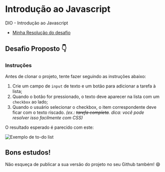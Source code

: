 # Introdução ao Javascript

DIO - Introdução ao Javascript

- [Minha Resolução do desafio](https://tysonos.github.io/dio-javascript/introducao-javascript/desafio-to-do-list/index.html)

## Desafio Proposto 👇
### Instruções

Antes de clonar o projeto, tente fazer seguindo as instruções abaixo:

1. Crie um campo de `input` de texto e um botão para adicionar a tarefa à lista;
2. Quando o botão for pressionado, o texto deve aparecer na lista com um `checkbox` ao lado;
3. Quando o usuário selecionar o checkbox, o item correspondente deve ficar com o texto riscado. _(ex.: ~~tarefa completa~~. dica: você pode resolver isso facilmente com CSS)_

O resultado esperado é parecido com este:

![Exemplo de to-do list](https://github.com/stebsnusch/basecamp-javascript/blob/main/introducao-ao-javascript/to-do%20list/assets/exemplo.png?raw=true)

## Bons estudos!

Não esqueça de publicar a sua versão do projeto no seu Github também! :smile:
